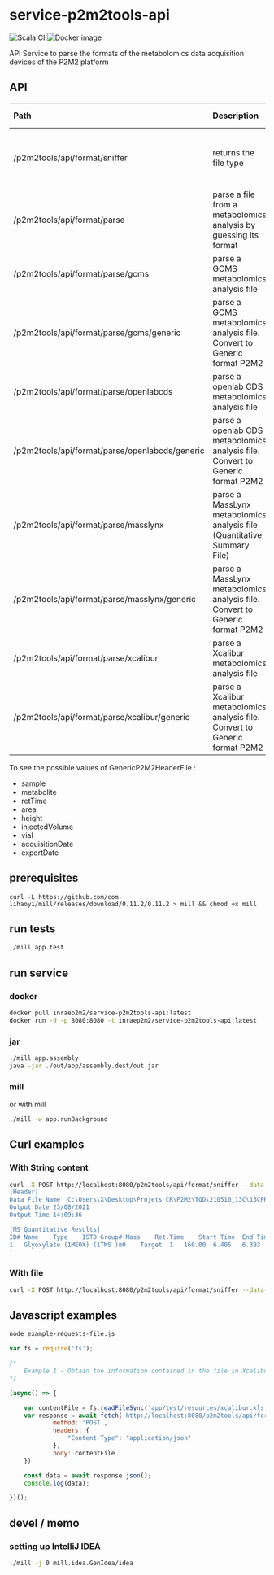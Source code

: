 # service-p2m2tools-api

![Scala CI](https://github.com/p2m2/service-p2m2tools-api/actions/workflows/scala.yml/badge.svg)
![Docker image](https://github.com/p2m2/service-p2m2tools-api/actions/workflows/dockerhub.yml/badge.svg)

API Service to parse the formats of the metabolomics data acquisition devices of the P2M2 platform

## API

| Path                                           | Description                                                                    | Return values                                            | Return values                                 |
|:-----------------------------------------------|:-------------------------------------------------------------------------------|:---------------------------------------------------------|:----------------------------------------------|
| /p2m2tools/api/format/sniffer                  | returns the file type                                                          | `gcms, openlabcds, masslynx-txt, masslynx-xml, xcalibur` | { format : `value`}                           |
| /p2m2tools/api/format/parse                    | parse a file from a metabolomics analysis by guessing its format               | compound                                                 | [ { `GenericP2M2HeaderFile`  : `value` } {} ] |
| /p2m2tools/api/format/parse/gcms               | parse a GCMS metabolomics analysis file                                        | compound list                                            |                                               |
| /p2m2tools/api/format/parse/gcms/generic       | parse a GCMS metabolomics analysis file. Convert to Generic format P2M2        | header, format, class, compound list                     | [ { `GenericP2M2HeaderFile`  : `value` } {} ] |
| /p2m2tools/api/format/parse/openlabcds         | parse a openlab CDS metabolomics analysis file                                 | compound list                                            |                                               |
| /p2m2tools/api/format/parse/openlabcds/generic | parse a openlab CDS metabolomics analysis file. Convert to Generic format P2M2 | header, format, class, compound list                     | [ { `GenericP2M2HeaderFile`  : `value` } {} ] |
| /p2m2tools/api/format/parse/masslynx           | parse a MassLynx metabolomics analysis file (Quantitative Summary File)        | compound list                                            |                                               |
| /p2m2tools/api/format/parse/masslynx/generic   | parse a MassLynx metabolomics analysis file. Convert to Generic format P2M2    | header, format, class, compound list                     | [ { `GenericP2M2HeaderFile`  : `value` } {} ] |
| /p2m2tools/api/format/parse/xcalibur           | parse a Xcalibur metabolomics analysis file                                    | compound list                                            |                                               |
| /p2m2tools/api/format/parse/xcalibur/generic   | parse a Xcalibur metabolomics analysis file. Convert to Generic format P2M2    | header, format, class, compound list                     | [ { `GenericP2M2HeaderFile`  : `value` } {} ] |


To see the possible values of GenericP2M2HeaderFile :
- sample
- metabolite
- retTime
- area
- height
- injectedVolume
- vial
- acquisitionDate
- exportDate

## prerequisites

``` 
curl -L https://github.com/com-lihaoyi/mill/releases/download/0.11.2/0.11.2 > mill && chmod +x mill
```
## run tests

```bash
./mill app.test
```

## run service

### docker

```bash
docker pull inraep2m2/service-p2m2tools-api:latest
docker run -d -p 8080:8080 -t inraep2m2/service-p2m2tools-api:latest
```

### jar

```bash
./mill app.assembly
java -jar ./out/app/assembly.dest/out.jar
```

### mill

or with mill 
```bash
./mill -w app.runBackground
```

## Curl examples

### With String content

```bash
curl -X POST http://localhost:8080/p2m2tools/api/format/sniffer --data-raw '
[Header]
Data File Name	C:\Users\X\Desktop\Projets CR\P2M2\TQD\210510_13C\13CPROT2.qgd
Output Date	23/08/2021
Output Time	14:09:36

[MS Quantitative Results]
ID#	Name	Type	ISTD Group#	Mass	Ret.Time	Start Time	End Time	A/H	Area	Height	Conc.	Mode	Peak#	Std.Ret.Time	Calibration Curve	3rd	2nd	1st	Constant	Ref.Ion Area	Ref.Ion Height	Ref.Ion Set Ratio	Ref.Ion Ratio	Recovery	SI	Ref.Ion1 m/z	Ref.Ion1 Area	Ref.Ion1 Height	Ref.Ion1 Set Ratio	Ref.Ion1 Ratio	Ref.Ion2 m/z	Ref.Ion2 Area	Ref.Ion2 Height	Ref.Ion2 Set Ratio	Ref.Ion2 Ratio	Ref.Ion3 m/z	Ref.Ion3 Area	Ref.Ion3 Height	Ref.Ion3 Set Ratio	Ref.Ion3 Ratio	Ref.Ion4 m/z	Ref.Ion4 Area	Ref.Ion4 Height	Ref.Ion4 Set Ratio	Ref.Ion4 Ratio	Ref.Ion5 m/z	Ref.Ion5 Area	Ref.Ion5 Height	Ref.Ion5 Set Ratio	Ref.Ion5 Ratio	Ret. Index	S/N	Unit	Description	Threshold
1	Glyoxylate (1MEOX) (1TMS )m0	Target	1	160.00	6.405	6.393	6.423	1.080	14	13	0.00029	Auto	3	6.400	Default	0	0	0	0	0	0	84.50	0.00	0.00	18	73.00	0	0	84.50	0.00	59.00	142	129	49.59	1014.29	0	0	0	0	0	0	0	0	0	0	0	0	0	0	0	1218	4.87	mg/L		0.00000
'
```
### With file

```bash
curl -X POST http://localhost:8080/p2m2tools/api/format/sniffer --data-binary @app/test/resources/xcalibur.xls 
```

## Javascript examples

```bash
node example-requests-file.js
```

```javascript
var fs = require('fs');

/*
    Example 1 - Obtain the information contained in the file in Xcalibur format
*/

(async() => {

    var contentFile = fs.readFileSync('app/test/resources/xcalibur.xls')
    var response = await fetch('http://localhost:8080/p2m2tools/api/format/parse/xcalibur', {
            method: 'POST',
            headers: {
                "Content-Type": "application/json"
            },
            body: contentFile
    })

    const data = await response.json();
    console.log(data);

})();
```

## devel / memo


### setting up IntelliJ IDEA
```bash
./mill -j 0 mill.idea.GenIdea/idea
```
